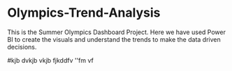 # Olympics-Trend-Analysis
This is the Summer Olympics Dashboard Project. Here we have used Power BI to create the visuals and understand the trends to make the data driven decisions.


#kjb
dvkjb 
vkjb fjkddfv
''fm vf
